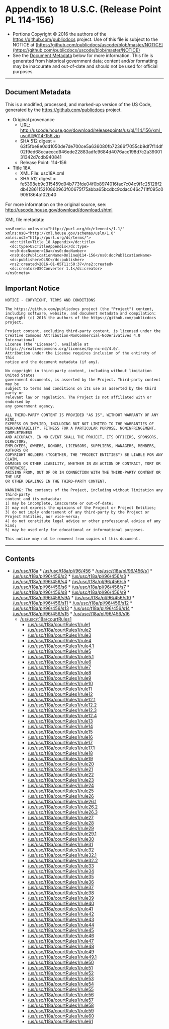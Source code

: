---
---

# Appendix to 18 U.S.C. (Release Point PL 114-156)

* Portions Copyright © 2016 the authors of the https://github.com/publicdocs project.
  Use of this file is subject to the NOTICE at [https://github.com/publicdocs/uscode/blob/master/NOTICE](https://github.com/publicdocs/uscode/blob/master/NOTICE)
* See the [Document Metadata](#document-metadata) below for more information.
  This file is generated from historical government data; content and/or formatting may be inaccurate and out-of-date and should not be used for official purposes.

----------

## Document Metadata

This is a modified, processed, and marked-up version of the US Code,
generated by the https://github.com/publicdocs project.

* Original provenance
    * URL: http://uscode.house.gov/download/releasepoints/us/pl/114/156/xml_uscAll@114-156.zip
    * SHA 512 digest = 63f5fbe8e0dd1050de7de700ce5a636080fb72366f7055cb9df7f14df02f9ed68ccaeccd946ede22883adfc9684d4076acc198d7c2a3900131342d7cdb940841
    * Release Point: 114-156
* Title 18A
    * XML File: usc18A.xml
    * SHA 512 digest = fe5398eb9c315459d94b773fde04f0b8974016fac7c04c9f1c25128f2db4286115210860963f00675f75abba65bcdbc9cdac046c711ff095c09051864a102b40

For more information on the original source, see:
http://uscode.house.gov/download/download.shtml



XML file metadata:

```
<ns0:meta xmlns:dc="http://purl.org/dc/elements/1.1/" xmlns:ns0="http://xml.house.gov/schemas/uslm/1.0" xmlns:ns2="http://purl.org/dc/terms/">
  <dc:title>Title 18 Appendix</dc:title>
  <dc:type>USCTitleAppendix</dc:type>
  <ns0:docNumber>18a</ns0:docNumber>
  <ns0:docPublicationName>Online@114-156</ns0:docPublicationName>
  <dc:publisher>OLRC</dc:publisher>
  <ns2:created>2016-01-05T11:50:37</ns2:created>
  <dc:creator>USCConverter 1.1</dc:creator>
</ns0:meta>

```

## Important Notice

```
NOTICE - COPYRIGHT, TERMS AND CONDITIONS

The https://github.com/publicdocs project (the "Project") content,
including software, website, and document metadata and compilation:
Copyright (c) 2016 the authors of the https://github.com/publicdocs project.

Project content, excluding third-party content, is licensed under the
Creative Commons Attribution-NonCommercial-NoDerivatives 4.0 International
License (the "License"), available at https://creativecommons.org/licenses/by-nc-nd/4.0/.
Attribution under the License requires inclusion of the entirety of this
notice and the document metadata (if any).

No copyright in third-party content, including without limitation United States
government documents, is asserted by the Project. Third-party content may be
subject to terms and conditions on its use as asserted by the third party or
relevant law or regulation. The Project is not affiliated with or endorsed by
any government agency.

ALL THIRD-PARTY CONTENT IS PROVIDED "AS IS", WITHOUT WARRANTY OF ANY KIND,
EXPRESS OR IMPLIED, INCLUDING BUT NOT LIMITED TO THE WARRANTIES OF
MERCHANTABILITY, FITNESS FOR A PARTICULAR PURPOSE, NONINFRINGEMENT, COMPLETENESS
AND ACCURACY. IN NO EVENT SHALL THE PROJECT, ITS OFFICERS, SPONSORS, DIRECTORS,
EMPLOYEES, OWNERS, DONORS, LICENSORS, SUPPLIERS, MANAGERS, MEMBERS, AUTHORS OR
COPYRIGHT HOLDERS (TOGETHER, THE "PROJECT ENTITIES") BE LIABLE FOR ANY CLAIM,
DAMAGES OR OTHER LIABILITY, WHETHER IN AN ACTION OF CONTRACT, TORT OR OTHERWISE,
ARISING FROM, OUT OF OR IN CONNECTION WITH THE THIRD-PARTY CONTENT OR THE USE
OR OTHER DEALINGS IN THE THIRD-PARTY CONTENT.

WARNING: The contents of the Project, including without limitation any third-party
content and its metadata:
1) may be incomplete, inaccurate or out-of-date;
2) may not express the opinions of the Project or Project Entities;
3) do not imply endorsement of any third-party by the Project or Project Entities, nor vice-versa;
4) do not constitute legal advice or other professional advice of any kind;
5) may be used only for educational or informational purposes.

This notice may not be removed from copies of this document.

```


----------

## Contents



* [/us/usc/t18a](.//us/usc/t18a//m__us_usc_t18a.md)
      * [/us/usc/t18a/pl/96/456](.//us/usc/t18a/pl/96/456//m__us_usc_t18a_pl_96_456.md)
        * [/us/usc/t18a/pl/96/456/s1](.//us/usc/t18a/pl/96/456//m__us_usc_t18a_pl_96_456_s1.md)
        * [/us/usc/t18a/pl/96/456/s2](.//us/usc/t18a/pl/96/456//m__us_usc_t18a_pl_96_456_s2.md)
        * [/us/usc/t18a/pl/96/456/s3](.//us/usc/t18a/pl/96/456//m__us_usc_t18a_pl_96_456_s3.md)
        * [/us/usc/t18a/pl/96/456/s4](.//us/usc/t18a/pl/96/456//m__us_usc_t18a_pl_96_456_s4.md)
        * [/us/usc/t18a/pl/96/456/s5](.//us/usc/t18a/pl/96/456//m__us_usc_t18a_pl_96_456_s5.md)
        * [/us/usc/t18a/pl/96/456/s6](.//us/usc/t18a/pl/96/456//m__us_usc_t18a_pl_96_456_s6.md)
        * [/us/usc/t18a/pl/96/456/s7](.//us/usc/t18a/pl/96/456//m__us_usc_t18a_pl_96_456_s7.md)
        * [/us/usc/t18a/pl/96/456/s8](.//us/usc/t18a/pl/96/456//m__us_usc_t18a_pl_96_456_s8.md)
        * [/us/usc/t18a/pl/96/456/s9](.//us/usc/t18a/pl/96/456//m__us_usc_t18a_pl_96_456_s9.md)
        * [/us/usc/t18a/pl/96/456/s9A](.//us/usc/t18a/pl/96/456//m__us_usc_t18a_pl_96_456_s9A.md)
        * [/us/usc/t18a/pl/96/456/s10](.//us/usc/t18a/pl/96/456//m__us_usc_t18a_pl_96_456_s10.md)
        * [/us/usc/t18a/pl/96/456/s11](.//us/usc/t18a/pl/96/456//m__us_usc_t18a_pl_96_456_s11.md)
        * [/us/usc/t18a/pl/96/456/s12](.//us/usc/t18a/pl/96/456//m__us_usc_t18a_pl_96_456_s12.md)
        * [/us/usc/t18a/pl/96/456/s13](.//us/usc/t18a/pl/96/456//m__us_usc_t18a_pl_96_456_s13.md)
        * [/us/usc/t18a/pl/96/456/s14](.//us/usc/t18a/pl/96/456//m__us_usc_t18a_pl_96_456_s14.md)
        * [/us/usc/t18a/pl/96/456/s15](.//us/usc/t18a/pl/96/456//m__us_usc_t18a_pl_96_456_s15.md)
        * [/us/usc/t18a/pl/96/456/s16](.//us/usc/t18a/pl/96/456//m__us_usc_t18a_pl_96_456_s16.md)
  * [/us/usc/t18a/courtRules1](.//us/usc/t18a/courtRules1//m__us_usc_t18a_courtRules1.md)
    * [/us/usc/t18a/courtRules1/rule1](.//us/usc/t18a/courtRules1//m__us_usc_t18a_courtRules1_rule1.md)
    * [/us/usc/t18a/courtRules1/rule2](.//us/usc/t18a/courtRules1//m__us_usc_t18a_courtRules1_rule2.md)
    * [/us/usc/t18a/courtRules1/rule3](.//us/usc/t18a/courtRules1//m__us_usc_t18a_courtRules1_rule3.md)
    * [/us/usc/t18a/courtRules1/rule4](.//us/usc/t18a/courtRules1//m__us_usc_t18a_courtRules1_rule4.md)
    * [/us/usc/t18a/courtRules1/rule4.1](.//us/usc/t18a/courtRules1//m__us_usc_t18a_courtRules1_rule4.1.md)
    * [/us/usc/t18a/courtRules1/rule5](.//us/usc/t18a/courtRules1//m__us_usc_t18a_courtRules1_rule5.md)
    * [/us/usc/t18a/courtRules1/rule5.1](.//us/usc/t18a/courtRules1//m__us_usc_t18a_courtRules1_rule5.1.md)
    * [/us/usc/t18a/courtRules1/rule6](.//us/usc/t18a/courtRules1//m__us_usc_t18a_courtRules1_rule6.md)
    * [/us/usc/t18a/courtRules1/rule7](.//us/usc/t18a/courtRules1//m__us_usc_t18a_courtRules1_rule7.md)
    * [/us/usc/t18a/courtRules1/rule8](.//us/usc/t18a/courtRules1//m__us_usc_t18a_courtRules1_rule8.md)
    * [/us/usc/t18a/courtRules1/rule9](.//us/usc/t18a/courtRules1//m__us_usc_t18a_courtRules1_rule9.md)
    * [/us/usc/t18a/courtRules1/rule10](.//us/usc/t18a/courtRules1//m__us_usc_t18a_courtRules1_rule10.md)
    * [/us/usc/t18a/courtRules1/rule11](.//us/usc/t18a/courtRules1//m__us_usc_t18a_courtRules1_rule11.md)
    * [/us/usc/t18a/courtRules1/rule12](.//us/usc/t18a/courtRules1//m__us_usc_t18a_courtRules1_rule12.md)
    * [/us/usc/t18a/courtRules1/rule12.1](.//us/usc/t18a/courtRules1//m__us_usc_t18a_courtRules1_rule12.1.md)
    * [/us/usc/t18a/courtRules1/rule12.2](.//us/usc/t18a/courtRules1//m__us_usc_t18a_courtRules1_rule12.2.md)
    * [/us/usc/t18a/courtRules1/rule12.3](.//us/usc/t18a/courtRules1//m__us_usc_t18a_courtRules1_rule12.3.md)
    * [/us/usc/t18a/courtRules1/rule12.4](.//us/usc/t18a/courtRules1//m__us_usc_t18a_courtRules1_rule12.4.md)
    * [/us/usc/t18a/courtRules1/rule13](.//us/usc/t18a/courtRules1//m__us_usc_t18a_courtRules1_rule13.md)
    * [/us/usc/t18a/courtRules1/rule14](.//us/usc/t18a/courtRules1//m__us_usc_t18a_courtRules1_rule14.md)
    * [/us/usc/t18a/courtRules1/rule15](.//us/usc/t18a/courtRules1//m__us_usc_t18a_courtRules1_rule15.md)
    * [/us/usc/t18a/courtRules1/rule16](.//us/usc/t18a/courtRules1//m__us_usc_t18a_courtRules1_rule16.md)
    * [/us/usc/t18a/courtRules1/rule17](.//us/usc/t18a/courtRules1//m__us_usc_t18a_courtRules1_rule17.md)
    * [/us/usc/t18a/courtRules1/rule17.1](.//us/usc/t18a/courtRules1//m__us_usc_t18a_courtRules1_rule17.1.md)
    * [/us/usc/t18a/courtRules1/rule18](.//us/usc/t18a/courtRules1//m__us_usc_t18a_courtRules1_rule18.md)
    * [/us/usc/t18a/courtRules1/rule19](.//us/usc/t18a/courtRules1//m__us_usc_t18a_courtRules1_rule19.md)
    * [/us/usc/t18a/courtRules1/rule20](.//us/usc/t18a/courtRules1//m__us_usc_t18a_courtRules1_rule20.md)
    * [/us/usc/t18a/courtRules1/rule21](.//us/usc/t18a/courtRules1//m__us_usc_t18a_courtRules1_rule21.md)
    * [/us/usc/t18a/courtRules1/rule22](.//us/usc/t18a/courtRules1//m__us_usc_t18a_courtRules1_rule22.md)
    * [/us/usc/t18a/courtRules1/rule23](.//us/usc/t18a/courtRules1//m__us_usc_t18a_courtRules1_rule23.md)
    * [/us/usc/t18a/courtRules1/rule24](.//us/usc/t18a/courtRules1//m__us_usc_t18a_courtRules1_rule24.md)
    * [/us/usc/t18a/courtRules1/rule25](.//us/usc/t18a/courtRules1//m__us_usc_t18a_courtRules1_rule25.md)
    * [/us/usc/t18a/courtRules1/rule26](.//us/usc/t18a/courtRules1//m__us_usc_t18a_courtRules1_rule26.md)
    * [/us/usc/t18a/courtRules1/rule26.1](.//us/usc/t18a/courtRules1//m__us_usc_t18a_courtRules1_rule26.1.md)
    * [/us/usc/t18a/courtRules1/rule26.2](.//us/usc/t18a/courtRules1//m__us_usc_t18a_courtRules1_rule26.2.md)
    * [/us/usc/t18a/courtRules1/rule26.3](.//us/usc/t18a/courtRules1//m__us_usc_t18a_courtRules1_rule26.3.md)
    * [/us/usc/t18a/courtRules1/rule27](.//us/usc/t18a/courtRules1//m__us_usc_t18a_courtRules1_rule27.md)
    * [/us/usc/t18a/courtRules1/rule28](.//us/usc/t18a/courtRules1//m__us_usc_t18a_courtRules1_rule28.md)
    * [/us/usc/t18a/courtRules1/rule29](.//us/usc/t18a/courtRules1//m__us_usc_t18a_courtRules1_rule29.md)
    * [/us/usc/t18a/courtRules1/rule29.1](.//us/usc/t18a/courtRules1//m__us_usc_t18a_courtRules1_rule29.1.md)
    * [/us/usc/t18a/courtRules1/rule30](.//us/usc/t18a/courtRules1//m__us_usc_t18a_courtRules1_rule30.md)
    * [/us/usc/t18a/courtRules1/rule31](.//us/usc/t18a/courtRules1//m__us_usc_t18a_courtRules1_rule31.md)
    * [/us/usc/t18a/courtRules1/rule32](.//us/usc/t18a/courtRules1//m__us_usc_t18a_courtRules1_rule32.md)
    * [/us/usc/t18a/courtRules1/rule32.1](.//us/usc/t18a/courtRules1//m__us_usc_t18a_courtRules1_rule32.1.md)
    * [/us/usc/t18a/courtRules1/rule32.2](.//us/usc/t18a/courtRules1//m__us_usc_t18a_courtRules1_rule32.2.md)
    * [/us/usc/t18a/courtRules1/rule33](.//us/usc/t18a/courtRules1//m__us_usc_t18a_courtRules1_rule33.md)
    * [/us/usc/t18a/courtRules1/rule34](.//us/usc/t18a/courtRules1//m__us_usc_t18a_courtRules1_rule34.md)
    * [/us/usc/t18a/courtRules1/rule35](.//us/usc/t18a/courtRules1//m__us_usc_t18a_courtRules1_rule35.md)
    * [/us/usc/t18a/courtRules1/rule36](.//us/usc/t18a/courtRules1//m__us_usc_t18a_courtRules1_rule36.md)
    * [/us/usc/t18a/courtRules1/rule37](.//us/usc/t18a/courtRules1//m__us_usc_t18a_courtRules1_rule37.md)
    * [/us/usc/t18a/courtRules1/rule38](.//us/usc/t18a/courtRules1//m__us_usc_t18a_courtRules1_rule38.md)
    * [/us/usc/t18a/courtRules1/rule39](.//us/usc/t18a/courtRules1//m__us_usc_t18a_courtRules1_rule39.md)
    * [/us/usc/t18a/courtRules1/rule40](.//us/usc/t18a/courtRules1//m__us_usc_t18a_courtRules1_rule40.md)
    * [/us/usc/t18a/courtRules1/rule41](.//us/usc/t18a/courtRules1//m__us_usc_t18a_courtRules1_rule41.md)
    * [/us/usc/t18a/courtRules1/rule42](.//us/usc/t18a/courtRules1//m__us_usc_t18a_courtRules1_rule42.md)
    * [/us/usc/t18a/courtRules1/rule43](.//us/usc/t18a/courtRules1//m__us_usc_t18a_courtRules1_rule43.md)
    * [/us/usc/t18a/courtRules1/rule44](.//us/usc/t18a/courtRules1//m__us_usc_t18a_courtRules1_rule44.md)
    * [/us/usc/t18a/courtRules1/rule45](.//us/usc/t18a/courtRules1//m__us_usc_t18a_courtRules1_rule45.md)
    * [/us/usc/t18a/courtRules1/rule46](.//us/usc/t18a/courtRules1//m__us_usc_t18a_courtRules1_rule46.md)
    * [/us/usc/t18a/courtRules1/rule47](.//us/usc/t18a/courtRules1//m__us_usc_t18a_courtRules1_rule47.md)
    * [/us/usc/t18a/courtRules1/rule48](.//us/usc/t18a/courtRules1//m__us_usc_t18a_courtRules1_rule48.md)
    * [/us/usc/t18a/courtRules1/rule49](.//us/usc/t18a/courtRules1//m__us_usc_t18a_courtRules1_rule49.md)
    * [/us/usc/t18a/courtRules1/rule49.1](.//us/usc/t18a/courtRules1//m__us_usc_t18a_courtRules1_rule49.1.md)
    * [/us/usc/t18a/courtRules1/rule50](.//us/usc/t18a/courtRules1//m__us_usc_t18a_courtRules1_rule50.md)
    * [/us/usc/t18a/courtRules1/rule51](.//us/usc/t18a/courtRules1//m__us_usc_t18a_courtRules1_rule51.md)
    * [/us/usc/t18a/courtRules1/rule52](.//us/usc/t18a/courtRules1//m__us_usc_t18a_courtRules1_rule52.md)
    * [/us/usc/t18a/courtRules1/rule53](.//us/usc/t18a/courtRules1//m__us_usc_t18a_courtRules1_rule53.md)
    * [/us/usc/t18a/courtRules1/rule54](.//us/usc/t18a/courtRules1//m__us_usc_t18a_courtRules1_rule54.md)
    * [/us/usc/t18a/courtRules1/rule55](.//us/usc/t18a/courtRules1//m__us_usc_t18a_courtRules1_rule55.md)
    * [/us/usc/t18a/courtRules1/rule56](.//us/usc/t18a/courtRules1//m__us_usc_t18a_courtRules1_rule56.md)
    * [/us/usc/t18a/courtRules1/rule57](.//us/usc/t18a/courtRules1//m__us_usc_t18a_courtRules1_rule57.md)
    * [/us/usc/t18a/courtRules1/rule58](.//us/usc/t18a/courtRules1//m__us_usc_t18a_courtRules1_rule58.md)
    * [/us/usc/t18a/courtRules1/rule59](.//us/usc/t18a/courtRules1//m__us_usc_t18a_courtRules1_rule59.md)
    * [/us/usc/t18a/courtRules1/rule60](.//us/usc/t18a/courtRules1//m__us_usc_t18a_courtRules1_rule60.md)
    * [/us/usc/t18a/courtRules1/rule61](.//us/usc/t18a/courtRules1//m__us_usc_t18a_courtRules1_rule61.md)



